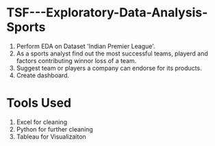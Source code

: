 # TSF---Exploratory-Data-Analysis-Sports

1. Perform EDA on Dataset 'Indian Premier League'.
2. As a sports analyst find out the most successful teams, playerd and factors contributing winnor loss of a team.
3. Suggest team or players a company can endorse for its products.
4. Create dashboard.


# Tools Used

1. Excel for cleaning
2. Python for further cleaning
3. Tableau for Visualizaiton

